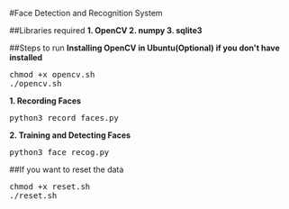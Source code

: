 #Face Detection and Recognition System

##Libraries required
<b>1. OpenCV
2. numpy
3. sqlite3
</b>

##Steps to run
<b>Installing OpenCV in Ubuntu(Optional) if you don't have installed</b>
<pre>chmod +x opencv.sh
./opencv.sh
</pre>

<b>1. Recording Faces</b>
<pre>python3 record_faces.py</pre>

<b>2. Training and Detecting Faces</b>
<pre>python3 face_recog.py</pre>

##If you want to reset the data
<pre>chmod +x reset.sh
./reset.sh
</pre>